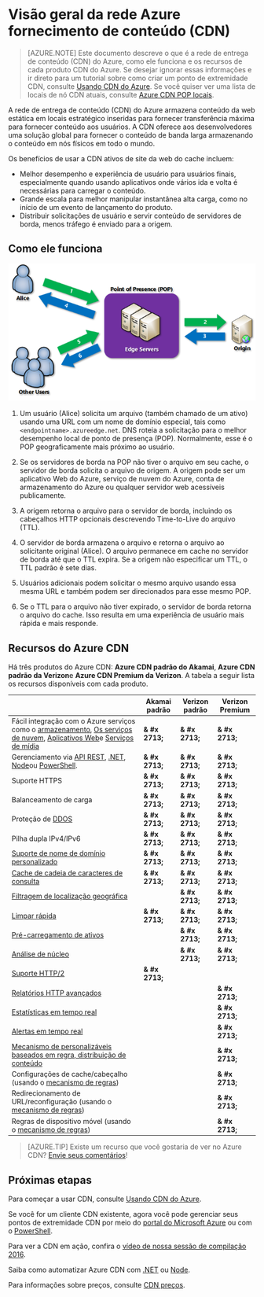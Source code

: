 <properties
    pageTitle="Visão geral do Azure CDN | Microsoft Azure"
    description="Saiba o que é a rede de entrega de conteúdo (CDN) do Azure e como usá-lo para fornecer conteúdo de largura de banda alta armazenando blobs e conteúdo estático."
    services="cdn"
    documentationCenter=""
    authors="camsoper"
    manager="erikre"
    editor=""/>

<tags
    ms.service="cdn"
    ms.workload="tbd"
    ms.tgt_pltfrm="na"
    ms.devlang="na"
    ms.topic="hero-article"
    ms.date="09/30/2016"
    ms.author="casoper"/>

# <a name="overview-of-the-azure-content-delivery-network-cdn"></a>Visão geral da rede Azure fornecimento de conteúdo (CDN)

> [AZURE.NOTE] Este documento descreve o que é a rede de entrega de conteúdo (CDN) do Azure, como ele funciona e os recursos de cada produto CDN do Azure.  Se desejar ignorar essas informações e ir direto para um tutorial sobre como criar um ponto de extremidade CDN, consulte [Usando CDN do Azure](cdn-create-new-endpoint.md).  Se você quiser ver uma lista de locais de nó CDN atuais, consulte [Azure CDN POP locais](cdn-pop-locations.md).

A rede de entrega de conteúdo (CDN) do Azure armazena conteúdo da web estática em locais estratégico inseridas para fornecer transferência máxima para fornecer conteúdo aos usuários.  A CDN oferece aos desenvolvedores uma solução global para fornecer o conteúdo de banda larga armazenando o conteúdo em nós físicos em todo o mundo. 

Os benefícios de usar a CDN ativos de site da web do cache incluem:

- Melhor desempenho e experiência de usuário para usuários finais, especialmente quando usando aplicativos onde vários ida e volta é necessárias para carregar o conteúdo.
- Grande escala para melhor manipular instantânea alta carga, como no início de um evento de lançamento do produto.
- Distribuir solicitações de usuário e servir conteúdo de servidores de borda, menos tráfego é enviado para a origem.


## <a name="how-it-works"></a>Como ele funciona

![Visão geral CDN](./media/cdn-overview/cdn-overview.png)

1. Um usuário (Alice) solicita um arquivo (também chamado de um ativo) usando uma URL com um nome de domínio especial, tais como `<endpointname>.azureedge.net`.  DNS roteia a solicitação para o melhor desempenho local de ponto de presença (POP).  Normalmente, esse é o POP geograficamente mais próximo ao usuário.

2. Se os servidores de borda na POP não tiver o arquivo em seu cache, o servidor de borda solicita o arquivo de origem.  A origem pode ser um aplicativo Web do Azure, serviço de nuvem do Azure, conta de armazenamento do Azure ou qualquer servidor web acessíveis publicamente.

3. A origem retorna o arquivo para o servidor de borda, incluindo os cabeçalhos HTTP opcionais descrevendo Time-to-Live do arquivo (TTL).

4. O servidor de borda armazena o arquivo e retorna o arquivo ao solicitante original (Alice).  O arquivo permanece em cache no servidor de borda até que o TTL expira.  Se a origem não especificar um TTL, o TTL padrão é sete dias.

5. Usuários adicionais podem solicitar o mesmo arquivo usando essa mesma URL e também podem ser direcionados para esse mesmo POP.

6. Se o TTL para o arquivo não tiver expirado, o servidor de borda retorna o arquivo do cache.  Isso resulta em uma experiência de usuário mais rápida e mais responde.


## <a name="azure-cdn-features"></a>Recursos do Azure CDN

Há três produtos do Azure CDN: **Azure CDN padrão do Akamai**, **Azure CDN padrão da Verizon**e **Azure CDN Premium da Verizon**.  A tabela a seguir lista os recursos disponíveis com cada produto.

|       | Akamai padrão | Verizon padrão | Verizon Premium |
|-------|-----------------|------------------|-----------------|
| Fácil integração com o Azure serviços como o [armazenamento](cdn-create-a-storage-account-with-cdn.md), [Os serviços de nuvem](cdn-cloud-service-with-cdn.md), [Aplicativos Web](../app-service-web/cdn-websites-with-cdn.md)e [Serviços de mídia](../media-services/media-services-portal-manage-streaming-endpoints.md) | **& #x 2713;** | **& #x 2713;** | **& #x 2713;**|
| Gerenciamento via [API REST](https://msdn.microsoft.com/library/mt634456.aspx), [.NET](./cdn-app-dev-net.md), [Node](./cdn-app-dev-node.md)ou [PowerShell](./cdn-manage-powershell.md). | **& #x 2713;** | **& #x 2713;** | **& #x 2713;** |
| Suporte HTTPS | **& #x 2713;** | **& #x 2713;** | **& #x 2713;** |
| Balanceamento de carga | **& #x 2713;** | **& #x 2713;** | **& #x 2713;** |
| Proteção de [DDOS](https://www.us-cert.gov/ncas/tips/ST04-015) | **& #x 2713;** | **& #x 2713;** | **& #x 2713;** |
| Pilha dupla IPv4/IPv6 | **& #x 2713;** | **& #x 2713;** | **& #x 2713;** |
| [Suporte de nome de domínio personalizado](cdn-map-content-to-custom-domain.md) | **& #x 2713;** | **& #x 2713;** | **& #x 2713;** |
| [Cache de cadeia de caracteres de consulta](cdn-query-string.md) | **& #x 2713;** | **& #x 2713;** | **& #x 2713;** |
| [Filtragem de localização geográfica](cdn-restrict-access-by-country.md) |  | **& #x 2713;** | **& #x 2713;** |
| [Limpar rápida](cdn-purge-endpoint.md) | **& #x 2713;** | **& #x 2713;** | **& #x 2713;** |
| [Pré-carregamento de ativos](cdn-preload-endpoint.md) |  | **& #x 2713;** | **& #x 2713;** |
| [Análise de núcleo](cdn-analyze-usage-patterns.md) |  | **& #x 2713;** | **& #x 2713;** |
| [Suporte HTTP/2](https://msdn.microsoft.com/library/mt762901.aspx) | **& #x 2713;**  |  |  |
| [Relatórios HTTP avançados](cdn-advanced-http-reports.md) | | | **& #x 2713;** |
| [Estatísticas em tempo real](cdn-real-time-stats.md) | | | **& #x 2713;** |
| [Alertas em tempo real](cdn-real-time-alerts.md) | | | **& #x 2713;** |
| [Mecanismo de personalizáveis baseados em regra, distribuição de conteúdo](cdn-rules-engine.md) | | | **& #x 2713;** |
| Configurações de cache/cabeçalho (usando o [mecanismo de regras](cdn-rules-engine.md))  | | | **& #x 2713;** |
| Redirecionamento de URL/reconfiguração (usando o [mecanismo de regras](cdn-rules-engine.md)) | | | **& #x 2713;** |
| Regras de dispositivo móvel (usando o [mecanismo de regras](cdn-rules-engine.md))  | | | **& #x 2713;** |

>[AZURE.TIP] Existe um recurso que você gostaria de ver no Azure CDN?  [Envie seus comentários](https://feedback.azure.com/forums/169397-cdn)! 

## <a name="next-steps"></a>Próximas etapas

Para começar a usar CDN, consulte [Usando CDN do Azure](./cdn-create-new-endpoint.md).

Se você for um cliente CDN existente, agora você pode gerenciar seus pontos de extremidade CDN por meio do [portal do Microsoft Azure](https://portal.azure.com) ou com o [PowerShell](cdn-manage-powershell.md).

Para ver a CDN em ação, confira o [vídeo de nossa sessão de compilação 2016](https://azure.microsoft.com/documentation/videos/build-2016-leveraging-the-new-azure-cdn-apis-to-build-wicked-fast-applications/).

Saiba como automatizar Azure CDN com [.NET](./cdn-app-dev-net.md) ou [Node](./cdn-app-dev-node.md).

Para informações sobre preços, consulte [CDN preços](https://azure.microsoft.com/pricing/details/cdn/).
